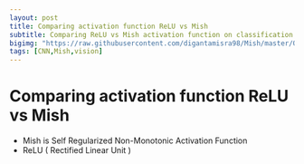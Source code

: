 ```yaml
---
layout: post
title: Comparing activation function ReLU vs Mish
subtitle: Comparing ReLU vs Mish activation function on classification accuracy of MNIST dataset. 
bigimg: "https://raw.githubusercontent.com/digantamisra98/Mish/master/Observations/logo_transparent.png"
tags: [CNN,Mish,vision]
---
```


# Comparing activation function ReLU vs Mish

*  Mish is Self Regularized Non-Monotonic Activation Function
*  ReLU ( Rectified Linear Unit )

